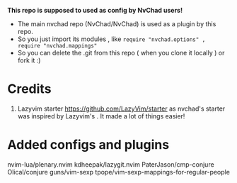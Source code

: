 **This repo is supposed to used as config by NvChad users!**

- The main nvchad repo (NvChad/NvChad) is used as a plugin by this repo.
- So you just import its modules , like `require "nvchad.options" , require "nvchad.mappings"`
- So you can delete the .git from this repo ( when you clone it locally ) or fork it :)

# Credits

1) Lazyvim starter https://github.com/LazyVim/starter as nvchad's starter was inspired by Lazyvim's . It made a lot of things easier!

# Added configs and plugins

nvim-lua/plenary.nvim
kdheepak/lazygit.nvim
PaterJason/cmp-conjure
Olical/conjure
guns/vim-sexp
tpope/vim-sexp-mappings-for-regular-people

